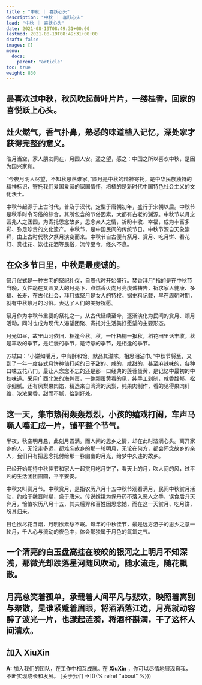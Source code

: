 ```yaml
---
title : "中秋 ｜ 喜跃心头"
description: "中秋 ｜ 喜跃心头"
lead: "中秋 ｜ 喜跃心头"
date: 2021-08-19T08:49:31+00:00
lastmod: 2021-08-19T08:49:31+00:00
draft: false 
images: []
menu:
  docs:
    parent: "article"
toc: true
weight: 830
---
```


## **最喜欢过中秋，秋风吹起黄叶片片，一缕桂香，回家的喜悦跃上心头。**

## 灶火燃气，香气扑鼻，熟悉的味道植入记忆，深处家才获得完整的意义。

皓月当空，家人朋友同在，月圆人安。遥之望，感之：中国之所以喜欢中秋，是因为国兴家和。

“今夜月明人尽望，不知秋思落谁家。”圆月是中秋的精神寄托，是中华民族独特的精神标识，寄托我们爱国爱家的家国情怀，培植的是新时代中国特色社会主义的文化沃土。

中秋节起源于上古时代，普及于汉代，定型于唐朝初年，盛行于宋朝以后。中秋节是秋季时令习俗的综合，其所包含的节俗因素，大都有古老的渊源。中秋节以月之圆兆人之团圆，为寄托思念故乡，思念亲人之情，祈盼丰收、幸福，成为丰富多彩、弥足珍贵的文化遗产。中秋节，是中国民间的传统节日。中秋节源自天象崇拜，由上古时代秋夕祭月演变而来。中秋节自古便有祭月、赏月、吃月饼、看花灯、赏桂花、饮桂花酒等民俗，流传至今，经久不息。

## 在众多节日里，中秋是最虔诚的。

祭月仪式是一种古老的祭祀礼仪，自周代时开始盛行。焚香拜月”指的是在中秋节当晚，女性跪在又圆又大的月亮下，点燃香火向月亮虔诚祷告，祈求家人健康、多福、长寿，在古代社会，拜月或祭月是女人的特权。据史料记载，早在周朝时期，就有中秋祭月的习俗。表达了人们的美好祝愿。

祭月作为中秋节重要的祭礼之一，从古代延续至今，逐渐演化为民间的赏月、颂月活动，同时也成为现代人渴望团聚、寄托对生活美好愿望的主要形态。

月光如昼，故里山河依旧，相逢今秋。秋，一叶梧桐一报秋，稻花田里话丰收。秋是丰收的季节，是烂漫的季节，是诗意的季节，是相逢的季节。

苏轼曰：“小饼如嚼月，中有酥和饴。默品其滋味，相思泪沾巾。”中秋节将至，又到了一年一度各式月饼神仙打架的日子甜的、咸的、咸甜的、甚至麻辣味的，各种口味五花八门。最让人念念不忘的还是那一口经典的莲蓉蛋黄，是记忆中最初的中秋味道。采用广西北海的海鸭蛋，一整颗蛋黄看的见，纯手工剥制，咸香馥郁，松沙细腻。还有凤梨果肉馅，精选来自湾湾的凤梨，纯果肉制作，看的见得果肉纤维，浓浓果香，甜而不腻，恰到好处。

## 这一天，集市热闹轰轰烈烈，小孩的嬉戏打闹，车声马嘶人嚷汇成一片，铺平整个节气。

半夜，秋空明月悬，此刻月圆满。而人间的思乡之情，却在此时溢满心头。离开家乡的人，无论走多远，都难忘故乡的那一轮明月，无论在何方，都会怀念故乡的亲人，我们只有把思念托付给那一脉幽幽的月光，给梦中久违的故乡。

已经开始期待中秋佳节和家人一起赏月吃月饼了，看天上的月，吹人间的风，过平凡的生活团团圆圆，平平安安。

中秋又叫赏月节。中秋赏月，是指农历八月十五中秋节观看满月，民间中秋赏月活动，约始于魏晋时期，盛于唐宋。传说嫦娥为保丹药不落入恶人之手，误食后升天奔月，恰值农历八月十五，其夫后羿和百姓因思念她，而在这一天赏月、吃月饼，盼其归来。

日色欲尽花含烟，月明欲素愁不眠。每年的中秋佳节，最是远方游子的思乡之意一轮月，千人心与流动的夜色中，体会那独属于月色的氤氲之气。

## 一个清亮的白玉盘高挂在皎皎的银河之上明月不知深浅，那微光却跌落星河随风吹动，随水流走，随花飘散。

## 月亮总笑着孤单，承载着人间平凡与悲欢，映照着离别与聚散，是谁紧蹙着眉眼，将酒洒落江边，月亮就动容醉了波光一片，也漾起涟漪，将酒杯斟满，干了这杯人间清欢。

## 加入 **XiuXin**

**A:** 加入我们的团队，在工作中相互成就。在 **XiuXin** ，你可以尽情地展现自我，不断实现成长和发展。  [关于我们 →]({{% relref "about" %}})
